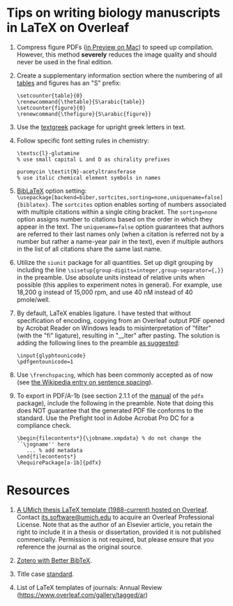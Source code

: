 # Tips on writing biology manuscripts in LaTeX on Overleaf

1. Compress figure PDFs ([in Preview on Mac](https://support.apple.com/guide/preview/compress-a-pdf-prvw1509/mac)) to speed up compilation. However, this method **severely** reduces the image quality and should never be used in the final edition.

2. Create a supplementary information section where the numbering of all [tables](https://www.latex-tables.com/) and figures has an "S" prefix:
   ```TeX
   \setcounter{table}{0}
   \renewcommand{\thetable}{S\arabic{table}}
   \setcounter{figure}{0}
   \renewcommand{\thefigure}{S\arabic{figure}}
   ```

3. Use the [textgreek](https://ctan.org/pkg/textgreek) package for upright greek letters in text.

4. Follow specific font setting rules in chemistry:
   ```TeX
   \textsc{l}-glutamine
   % use small capital L and D as chirality prefixes
   
   puromycin \textit{N}-acetyltransferase
   % use italic chemical element symbols in names
   ```

5. [BibLaTeX](https://ctan.org/pkg/biblatex) option setting: `\usepackage[backend=biber,sortcites,sorting=none,uniquename=false]{biblatex}`. The `sortcites` option enables sorting of numbers associated with multiple citations within a single citing bracket. The `sorting=none` option assigns number to citations based on the order in which they appear in the text. The `uniquename=false` option guarantees that authors are referred to their last names only (when a citation is referred not by a number but rather a name-year pair in the text), even if multiple authors in the list of all citations share the same last name.

6. Utilize the `siunit` package for all quantities. Set up digit grouping by including the line `\sisetup{group-digits=integer,group-separator={,}}` in the preamble. Use absolute units instead of relative units when possible (this applies to experiment notes in general). For example, use 18,200 g instead of 15,000 rpm, and use 40 nM instead of 40 pmole/well.

7. By default, LaTeX enables ligature. I have tested that without specification of encoding, copying from an Overleaf output PDF opened by Acrobat Reader on Windows leads to misinterpretation of "filter" (with the "fi" ligature), resulting in "__lter" after pasting. The solution is adding the following lines to the preamble [as suggested](https://tex.stackexchange.com/questions/64188/what-are-good-ways-to-make-pdflatex-output-copy-and-pasteable):
   ```TeX
   \input{glyphtounicode}
   \pdfgentounicode=1
   ```

8. Use `\frenchspacing`, which has been commonly accepted as of now (see [the Wikipedia entry on sentence spacing](https://en.wikipedia.org/wiki/Sentence_spacing)).

9. To export in PDF/A-1b (see section 2.1.1 of the [manual](https://mirror.las.iastate.edu/tex-archive/macros/latex/contrib/pdfx/pdfx.pdf) of the `pdfx` package), include the following in the preamble. Note that doing this does NOT guarantee that the generated PDF file conforms to the standard. Use the Prefight tool in Adobe Acrobat Pro DC for a compliance check.
   ```TeX
   \begin{filecontents*}{\jobname.xmpdata} % do not change the ``\jogname'' here
      ... % add metadata
   \end{filecontents*}
   \RequirePackage[a-1b]{pdfx}
   ```

# Resources
1. [A UMich thesis LaTeX template (1988-current) hosted on Overleaf](https://www.overleaf.com/latex/templates/university-of-michigan-dissertation-template-unofficial/tpnjzndnrzmf). Contact its.software@umich.edu to acquire an Overleaf Professional License. Note that as the author of an Elsevier article, you retain the right to include it in a thesis or dissertation, provided it is not published commercially. Permission is not required, but please ensure that you reference the journal as the original source.

2. [Zotero with Better BibTeX](https://www.zotero.org/).

3. Title case [standard](https://apastyle.apa.org/style-grammar-guidelines/capitalization/title-case).

4. List of LaTeX templates of journals: Annual Review (https://www.overleaf.com/gallery/tagged/ar)
